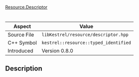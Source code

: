 [Resource.Descriptor](index.md)
# 
| Aspect | Value |
| --- | --- |
| Source File | `libKestrel/resource/descriptor.hpp` |
| C++ Symbol | `kestrel::resource::typed_identified` |
| Introduced | Version 0.8.0 |
## Description
